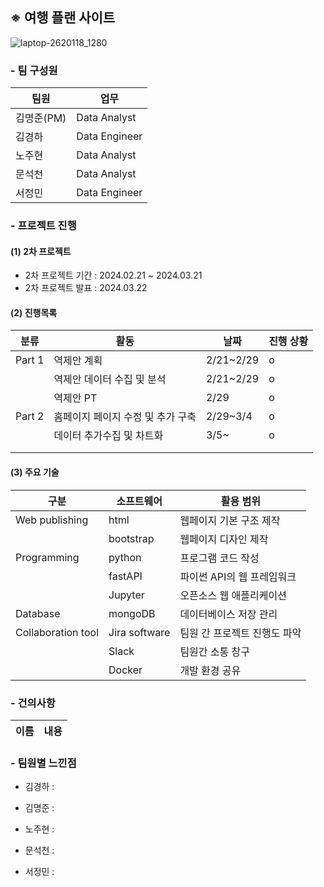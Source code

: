 ## ※ 여행 플랜 사이트

![laptop-2620118_1280](https://github.com/nohjuhyeon/AI_L.K.J/assets/151099231/913188c9-c114-4b2f-a173-805b7d860b65)


### - 팀 구성원
|팀원|업무|
|--|--|
|김명준(PM)|Data Analyst|
|김경하|Data Engineer|
|노주현|Data Analyst|
|문석천|Data Analyst|
|서정민|Data Engineer|

### - 프로젝트 진행

#### (1) 2차 프로젝트

- 2차 프로젝트 기간 : 2024.02.21 ~ 2024.03.21
- 2차 프로젝트 발표 : 2024.03.22

#### (2) 진행목록

|분류|활동|날짜|진행 상황|
|--|--|--|--|
|Part 1|역제안 계획|2/21~2/29|o|
||역제안 데이터 수집 및 분석|2/21~2/29|o|
||역제안 PT|2/29|o|
|Part 2|홈페이지 페이지 수정 및 추가 구축|2/29~3/4|o|
||데이터 추가수집 및 차트화|3/5~|o|
|||||
|||||

#### (3) 주요 기술

|구분|소프트웨어|활용 범위|
|--|--|--|
|Web publishing|html|웹페이지 기본 구조 제작|
||bootstrap|웹페이지 디자인 제작|
|Programming|python|프로그램 코드 작성|
||fastAPI|파이썬 API의 웹 프레임워크|
||Jupyter|오픈소스 웹 애플리케이션|
|Database|mongoDB|데이터베이스 저장 관리|
|Collaboration tool|Jira software|팀원 간 프로젝트 진행도 파악|
||Slack|팀원간 소통 창구|
||Docker|개발 환경 공유|

### - 건의사항
|이름|내용|
|--|--|

### - 팀원별 느낀점

- 김경하 :

- 김명준 :

- 노주현 :

- 문석천 :

- 서정민 :
